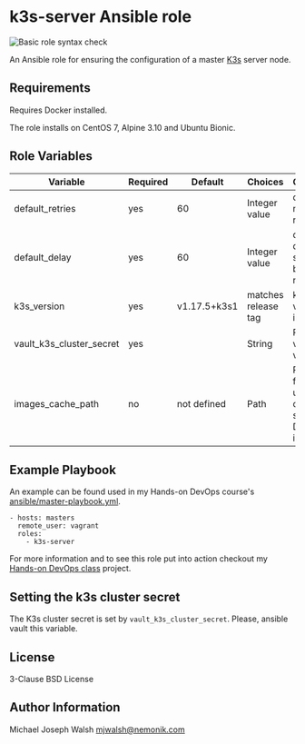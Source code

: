 # k3s-server Ansible role

![Basic role syntax check](https://github.com/nemonik/k3s-server-role/workflows/Basic%20role%20syntax%20check/badge.svg)

An Ansible role for ensuring the configuration of a master [K3s](https://k3s.io/) server node.

## Requirements

Requires Docker installed.

The role installs on CentOS 7, Alpine 3.10 and Ubuntu Bionic.

## Role Variables

| Variable                 | Required | Default               | Choices             | Comments                                         |
|--------------------------|----------|-----------------------|---------------------|--------------------------------------------------|
| default_retries          | yes      | 60                    | Integer value       | default number of retries                        |
| default_delay            | yes      | 60                    | Integer value       | default delay in seconds between retries         |
| k3s_version              | yes      | v1.17.5+k3s1          | matches release tag | k3s version to install                           |
| vault_k3s_cluster_secret | yes      |                       | String              | Please, set via Ansible vault                    |
| images_cache_path        | no       | not defined           | Path                | Path to folder used to cache saved Docker images |            

## Example Playbook

An example can be found used in my Hands-on DevOps course's [ansible/master-playbook.yml](https://github.com/nemonik/hands-on-DevOps/blob/master/ansible/master-playbook.yml).

```
- hosts: masters
  remote_user: vagrant
  roles:
    - k3s-server
```

For more information and to see this role put into action checkout my [Hands-on DevOps class](https://github.com/nemonik/hands-on-DevOps) project.

## Setting the k3s cluster secret

The K3s cluster secret is set by `vault_k3s_cluster_secret`.  Please, ansible vault this variable.

## License

3-Clause BSD License

## Author Information

Michael Joseph Walsh <mjwalsh@nemonik.com>
